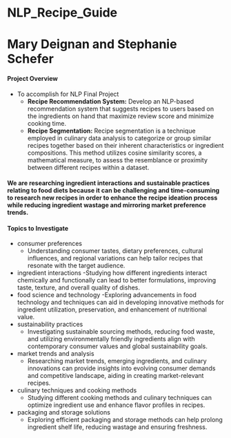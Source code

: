 # NLP_Recipe_Guide

# Mary Deignan and Stephanie Schefer

#### Project Overview
- To accomplish for NLP Final Project
    - **Recipe Recommendation System:** Develop an NLP-based recommendation system that suggests recipes to users based on the ingredients on hand that maximize review score and minimize cooking time.
    - **Recipe Segmentation:** 
Recipe segmentation is a technique employed in culinary data analysis to categorize or group similar recipes together based on their inherent characteristics or ingredient compositions. This method utilizes cosine similarity scores, a mathematical measure, to assess the resemblance or proximity between different recipes within a dataset.
 
#### We are researching ingredient interactions and sustainable practices relating to food diets because it can be challenging and time-consuming to research new recipes in order to enhance the recipe ideation process while reducing ingredient wastage and mirroring market preference trends.

#### Topics to Investigate
- consumer preferences
    - Understanding consumer tastes, dietary preferences, cultural influences, and regional variations can help tailor recipes that resonate with the target audience.
- ingredient interactions
    -Studying how different ingredients interact chemically and functionally can lead to better formulations, improving taste, texture, and overall quality of dishes.
- food science and technology
    -Exploring advancements in food technology and techniques can aid in developing innovative methods for ingredient utilization, preservation, and enhancement of nutritional value.
- sustainability practices
    - Investigating sustainable sourcing methods, reducing food waste, and utilizing environmentally friendly ingredients align with contemporary consumer values and global sustainability goals.
- market trends and analysis
    - Researching market trends, emerging ingredients, and culinary innovations can provide insights into evolving consumer demands and competitive landscape, aiding in creating market-relevant recipes.
- culinary techniques and cooking methods
    - Studying different cooking methods and culinary techniques can optimize ingredient use and enhance flavor profiles in recipes.
- packaging and storage solutions
    - Exploring efficient packaging and storage methods can help prolong ingredient shelf life, reducing wastage and ensuring freshness.
